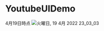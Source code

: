 # YoutubeUIDemo

4月19日時点
![火曜日, 19 4月 2022 23_03_03](https://user-images.githubusercontent.com/67153136/164031776-5422602c-0c35-4e8f-8bd7-a9586de660d1.png)
